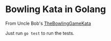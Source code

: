 # Bowling Kata in Golang

From Uncle Bob's [TheBowlingGameKata](http://butunclebob.com/ArticleS.UncleBob.TheBowlingGameKata)

Just run `go test` to run the tests.
